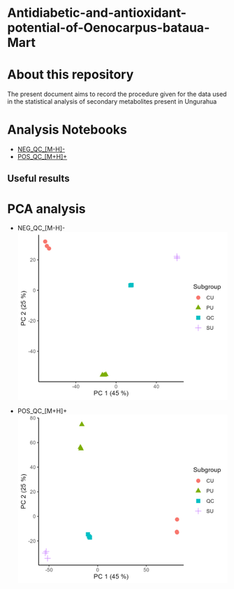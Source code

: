 # Antidiabetic-and-antioxidant-potential-of-Oenocarpus-bataua-Mart

# About this repository
The present document aims to record the procedure given for the data used in the statistical analysis of secondary metabolites present in Ungurahua

# Analysis Notebooks
- [NEG_QC_[M-H]-](https://github.com/IKIAM-NPLab/Antidiabetic-and-antioxidant-potential-of-Oenocarpus-bataua-Mart/blob/main/Treatment-Data/UNGURAGUA_NEGATIVE.md)
- [POS_QC_[M+H]+](https://github.com/IKIAM-NPLab/Antidiabetic-and-antioxidant-potential-of-Oenocarpus-bataua-Mart/blob/main/Treatment-Data/UNGURAGUA_POSITIVE.md)

## Useful results
# PCA analysis
- NEG_QC_[M-H]-
![Figure_NEG_QC](https://github.com/IKIAM-NPLab/Antidiabetic-and-antioxidant-potential-of-Oenocarpus-bataua-Mart/blob/main/Results/Plots/unguragua_nrg.png)

- POS_QC_[M+H]+
![Figure_POS_QC](https://github.com/IKIAM-NPLab/Antidiabetic-and-antioxidant-potential-of-Oenocarpus-bataua-Mart/blob/main/Results/Plots/unguragua_pos.png)
